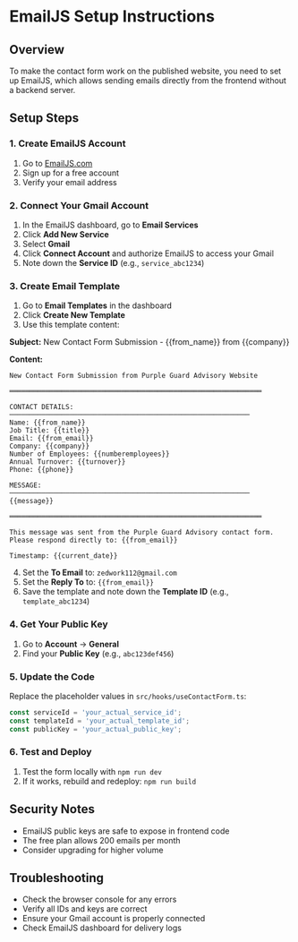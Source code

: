 # EmailJS Setup Instructions

## Overview
To make the contact form work on the published website, you need to set up EmailJS, which allows sending emails directly from the frontend without a backend server.

## Setup Steps

### 1. Create EmailJS Account
1. Go to [EmailJS.com](https://www.emailjs.com/)
2. Sign up for a free account
3. Verify your email address

### 2. Connect Your Gmail Account
1. In the EmailJS dashboard, go to **Email Services**
2. Click **Add New Service**
3. Select **Gmail**
4. Click **Connect Account** and authorize EmailJS to access your Gmail
5. Note down the **Service ID** (e.g., `service_abc1234`)

### 3. Create Email Template
1. Go to **Email Templates** in the dashboard
2. Click **Create New Template**
3. Use this template content:

**Subject:** New Contact Form Submission - {{from_name}} from {{company}}

**Content:**
```
New Contact Form Submission from Purple Guard Advisory Website

═══════════════════════════════════════════════════════════════

CONTACT DETAILS:
────────────────────────────────────────────────────────────
Name: {{from_name}}
Job Title: {{title}}
Email: {{from_email}}
Company: {{company}}
Number of Employees: {{numberemployees}}
Annual Turnover: {{turnover}}
Phone: {{phone}}

MESSAGE:
────────────────────────────────────────────────────────────
{{message}}

═══════════════════════════════════════════════════════════════

This message was sent from the Purple Guard Advisory contact form.
Please respond directly to: {{from_email}}

Timestamp: {{current_date}}
```

4. Set the **To Email** to: `zedwork112@gmail.com`
5. Set the **Reply To** to: `{{from_email}}`
6. Save the template and note down the **Template ID** (e.g., `template_abc1234`)

### 4. Get Your Public Key
1. Go to **Account** → **General**
2. Find your **Public Key** (e.g., `abc123def456`)

### 5. Update the Code
Replace the placeholder values in `src/hooks/useContactForm.ts`:

```javascript
const serviceId = 'your_actual_service_id';
const templateId = 'your_actual_template_id'; 
const publicKey = 'your_actual_public_key';
```

### 6. Test and Deploy
1. Test the form locally with `npm run dev`
2. If it works, rebuild and redeploy: `npm run build`

## Security Notes
- EmailJS public keys are safe to expose in frontend code
- The free plan allows 200 emails per month
- Consider upgrading for higher volume

## Troubleshooting
- Check the browser console for any errors
- Verify all IDs and keys are correct
- Ensure your Gmail account is properly connected
- Check EmailJS dashboard for delivery logs